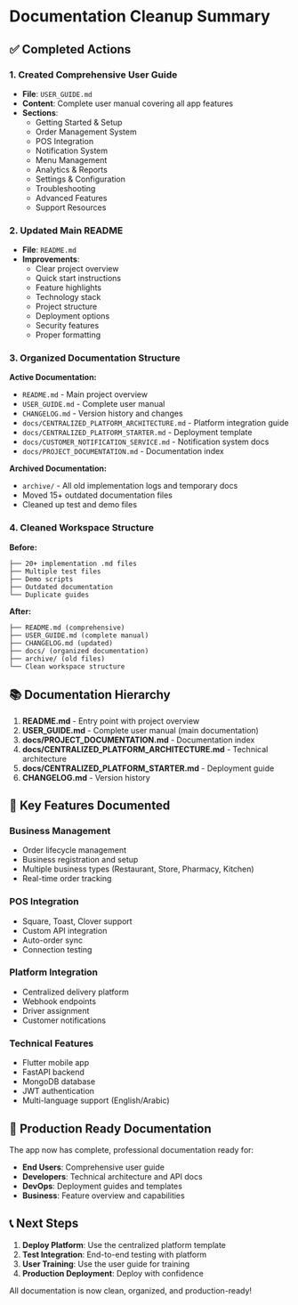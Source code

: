 # Documentation Cleanup Summary

## ✅ Completed Actions

### 1. Created Comprehensive User Guide
- **File**: `USER_GUIDE.md`
- **Content**: Complete user manual covering all app features
- **Sections**: 
  - Getting Started & Setup
  - Order Management System
  - POS Integration
  - Notification System
  - Menu Management
  - Analytics & Reports
  - Settings & Configuration
  - Troubleshooting
  - Advanced Features
  - Support Resources

### 2. Updated Main README
- **File**: `README.md`
- **Improvements**:
  - Clear project overview
  - Quick start instructions
  - Feature highlights
  - Technology stack
  - Project structure
  - Deployment options
  - Security features
  - Proper formatting

### 3. Organized Documentation Structure

**Active Documentation:**
- `README.md` - Main project overview
- `USER_GUIDE.md` - Complete user manual
- `CHANGELOG.md` - Version history and changes
- `docs/CENTRALIZED_PLATFORM_ARCHITECTURE.md` - Platform integration guide
- `docs/CENTRALIZED_PLATFORM_STARTER.md` - Deployment template
- `docs/CUSTOMER_NOTIFICATION_SERVICE.md` - Notification system docs
- `docs/PROJECT_DOCUMENTATION.md` - Documentation index

**Archived Documentation:**
- `archive/` - All old implementation logs and temporary docs
- Moved 15+ outdated documentation files
- Cleaned up test and demo files

### 4. Cleaned Workspace Structure

**Before:**
```
├── 20+ implementation .md files
├── Multiple test files
├── Demo scripts
├── Outdated documentation
└── Duplicate guides
```

**After:**
```
├── README.md (comprehensive)
├── USER_GUIDE.md (complete manual)
├── CHANGELOG.md (updated)
├── docs/ (organized documentation)
├── archive/ (old files)
└── Clean workspace structure
```

## 📚 Documentation Hierarchy

1. **README.md** - Entry point with project overview
2. **USER_GUIDE.md** - Complete user manual (main documentation)
3. **docs/PROJECT_DOCUMENTATION.md** - Documentation index
4. **docs/CENTRALIZED_PLATFORM_ARCHITECTURE.md** - Technical architecture
5. **docs/CENTRALIZED_PLATFORM_STARTER.md** - Deployment guide
6. **CHANGELOG.md** - Version history

## 🎯 Key Features Documented

### Business Management
- Order lifecycle management
- Business registration and setup
- Multiple business types (Restaurant, Store, Pharmacy, Kitchen)
- Real-time order tracking

### POS Integration
- Square, Toast, Clover support
- Custom API integration
- Auto-order sync
- Connection testing

### Platform Integration
- Centralized delivery platform
- Webhook endpoints
- Driver assignment
- Customer notifications

### Technical Features
- Flutter mobile app
- FastAPI backend
- MongoDB database
- JWT authentication
- Multi-language support (English/Arabic)

## 🚀 Production Ready Documentation

The app now has complete, professional documentation ready for:

- **End Users**: Comprehensive user guide
- **Developers**: Technical architecture and API docs
- **DevOps**: Deployment guides and templates
- **Business**: Feature overview and capabilities

## 📞 Next Steps

1. **Deploy Platform**: Use the centralized platform template
2. **Test Integration**: End-to-end testing with platform
3. **User Training**: Use the user guide for training
4. **Production Deployment**: Deploy with confidence

All documentation is now clean, organized, and production-ready!
